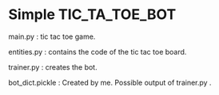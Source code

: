 # Simple TIC_TA_TOE_BOT
main.py : tic tac toe game. 

entities.py : contains the code of the tic tac toe board. 

trainer.py : creates the bot.

bot_dict.pickle : Created by me. Possible output of trainer.py .
